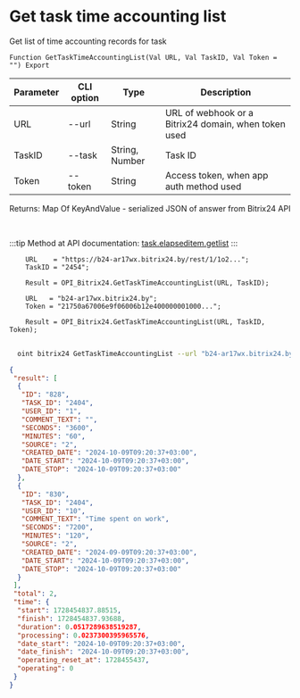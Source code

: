 ﻿---
sidebar_position: 3
---

# Get task time accounting list
 Get list of time accounting records for task



`Function GetTaskTimeAccountingList(Val URL, Val TaskID, Val Token = "") Export`

  | Parameter | CLI option | Type | Description |
  |-|-|-|-|
  | URL | --url | String | URL of webhook or a Bitrix24 domain, when token used |
  | TaskID | --task | String, Number | Task ID |
  | Token | --token | String | Access token, when app auth method used |

  
  Returns:  Map Of KeyAndValue - serialized JSON of answer from Bitrix24 API

<br/>

:::tip
Method at API documentation: [task.elapseditem.getlist](https://dev.1c-bitrix.ru/rest_help/tasks/task/elapseditem/getlist.php)
:::
<br/>


```bsl title="Code example"
    URL    = "https://b24-ar17wx.bitrix24.by/rest/1/1o2...";
    TaskID = "2454";

    Result = OPI_Bitrix24.GetTaskTimeAccountingList(URL, TaskID);

    URL   = "b24-ar17wx.bitrix24.by";
    Token = "21750a67006e9f06006b12e400000001000...";

    Result = OPI_Bitrix24.GetTaskTimeAccountingList(URL, TaskID, Token);
```



```sh title="CLI command example"
    
  oint bitrix24 GetTaskTimeAccountingList --url "b24-ar17wx.bitrix24.by" --task "1088" --token "fe3fa966006e9f06006b12e400000001000..."

```

```json title="Result"
{
 "result": [
  {
   "ID": "828",
   "TASK_ID": "2404",
   "USER_ID": "1",
   "COMMENT_TEXT": "",
   "SECONDS": "3600",
   "MINUTES": "60",
   "SOURCE": "2",
   "CREATED_DATE": "2024-10-09T09:20:37+03:00",
   "DATE_START": "2024-10-09T09:20:37+03:00",
   "DATE_STOP": "2024-10-09T09:20:37+03:00"
  },
  {
   "ID": "830",
   "TASK_ID": "2404",
   "USER_ID": "10",
   "COMMENT_TEXT": "Time spent on work",
   "SECONDS": "7200",
   "MINUTES": "120",
   "SOURCE": "2",
   "CREATED_DATE": "2024-09-09T09:20:37+03:00",
   "DATE_START": "2024-10-09T09:20:37+03:00",
   "DATE_STOP": "2024-10-09T09:20:37+03:00"
  }
 ],
 "total": 2,
 "time": {
  "start": 1728454837.88515,
  "finish": 1728454837.93688,
  "duration": 0.0517289638519287,
  "processing": 0.0237300395965576,
  "date_start": "2024-10-09T09:20:37+03:00",
  "date_finish": "2024-10-09T09:20:37+03:00",
  "operating_reset_at": 1728455437,
  "operating": 0
 }
}
```
